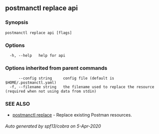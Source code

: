 ## postmanctl replace api



### Synopsis



```
postmanctl replace api [flags]
```

### Options

```
  -h, --help   help for api
```

### Options inherited from parent commands

```
      --config string     config file (default is $HOME/.postmanctl.yaml)
  -f, --filename string   the filename used to replace the resource (required when not using data from stdin)
```

### SEE ALSO

* [postmanctl replace](postmanctl_replace.md)	 - Replace existing Postman resources.

###### Auto generated by spf13/cobra on 5-Apr-2020
